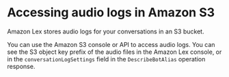 # Accessing audio logs in Amazon S3<a name="conversation-logs-s3"></a>

Amazon Lex stores audio logs for your conversations in an S3 bucket\. 

You can use the Amazon S3 console or API to access audio logs\. You can see the S3 object key prefix of the audio files in the Amazon Lex console, or in the `conversationLogSettings` field in the `DescribeBotAlias` operation response\.